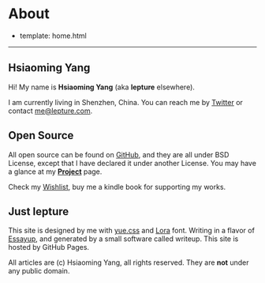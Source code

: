 # About

- template: home.html

---------

## Hsiaoming Yang

Hi! My name is **Hsiaoming Yang** (aka **lepture** elsewhere).

I am currently living in Shenzhen, China. You can reach me by
[Twitter](https://twitter.com/lepture) or contact <me@lepture.com>.


## Open Source

All open source can be found on [GitHub](https://github.com/lepture),
and they are all under BSD License,
except that I have declared it under another License.
You may have a glance at my **[Project](http://lab.lepture.com/)** page.

Check my [Wishlist](https://www.amazon.com/registry/wishlist/373NY7OIMSWGJ),
buy me a kindle book for supporting my works.


## Just lepture

This site is designed by me with [yue.css](https://github.com/lepture/yue.css) and [Lora](http://www.cyreal.org/2012/07/lora/) font. Writing in a
flavor of [Essayup](https://github.com/essayup/specs), and generated by
a small software called writeup. This site is hosted by GitHub Pages.

All articles are (c) Hsiaoming Yang, all rights reserved. They are **not**
under any public domain.
